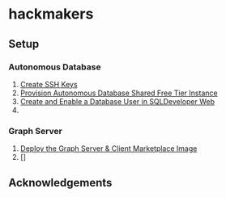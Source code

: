 # hackmakers

## Setup

### Autonomous Database

1. [Create SSH Keys](https://github.com/oracle/learning-library/blob/master/common/labs/generate-ssh-key/generate-ssh-keys.md)
2. [Provision Autonomous Database Shared Free Tier Instance](./doc/02_provision-free-tier-adb/provision-free-tier-adb.md)
3. [Create and Enable a Database User in SQLDeveloper Web](./doc/03_create-database-user/create-database-user.md)
4. []()

### Graph Server

1. [Deploy the Graph Server & Client Marketplace Image](./doc/05_deploy-image/deploy-image.md)
2. []

## Acknowledgements




